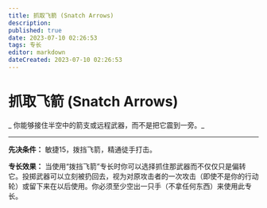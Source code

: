 ```yaml
---
title: 抓取飞箭 (Snatch Arrows)
description: 
published: true
date: 2023-07-10 02:26:53
tags: 专长
editor: markdown
dateCreated: 2023-07-10 02:26:53
---
```


# 抓取飞箭 (Snatch Arrows)

_ 你能够接住半空中的箭支或远程武器，而不是把它震到一旁。_

* * *

**先决条件：** 敏捷15，拨挡飞箭，精通徒手打击。

**专长效果：**
当使用“拨挡飞箭”专长时你可以选择抓住那武器而不仅仅只是偏转它。投掷武器可以立刻被扔回去，视为对原攻击者的一次攻击（即使不是你的行动轮）或留下来在以后使用。你必须至少空出一只手（不拿任何东西）来使用此专长。

